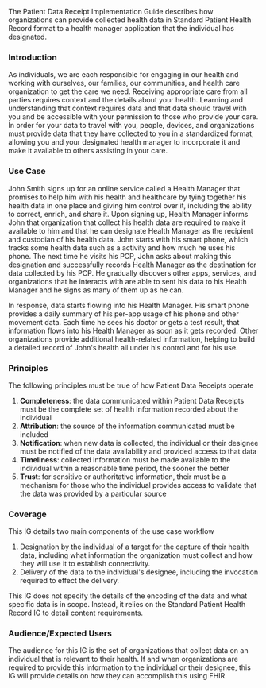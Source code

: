 The Patient Data Receipt Implementation Guide describes how organizations can provide collected health data in Standard Patient Health Record format to a health manager application that the individual has designated.

### Introduction

As individuals, we are each responsible for engaging in our health and working with ourselves, our families, our communities, and health care organization to get the care we need. Receiving appropriate care from all parties requires context and the details about your health. Learning and understanding that context requires data and that data should travel with you and be accessible with your permission to those who provide your care. In order for your data to travel with you, people, devices, and organizations must provide data that they have collected to you in a standardized format, allowing you and your designated health manager to incorporate it and make it available to others assisting in your care.

### Use Case

John Smith signs up for an online service called a Health Manager that promises to help him with his health and healthcare by tying together his health data in one place and giving him control over it, including the ability to correct, enrich, and share it. Upon signing up, Health Manager informs John that organization that collect his health data are required to make it available to him and that he can designate Health Manager as the recipient and custodian of his health data. John starts with his smart phone, which tracks some health data such as a activity and how much he uses his phone. The next time he visits his PCP, John asks about making this designation and successfully records Health Manager as the destination for data collected by his PCP. He gradually discovers other apps, services, and organizations that he interacts with are able to sent his data to his Health Manager and he signs as many of them up as he can.

In response, data starts flowing into his Health Manager. His smart phone provides a daily summary of his per-app usage of his phone and other movement data. Each time he sees his doctor or gets a test result, that information flows into his Health Manager as soon as it gets recorded. Other organizations provide additional health-related information, helping to build a detailed record of John's health all under his control and for his use.

### Principles

The following principles must be true of how Patient Data Receipts operate

1. **Completeness**: the data communicated within Patient Data Receipts must be the complete set of health information recorded about the individual
2. **Attribution**: the source of the information communicated must be included
3. **Notification**: when new data is collected, the individual or their designee must be notified of the data availability and provided access to that data
4. **Timeliness**: collected information must be made available to the individual within a reasonable time period, the sooner the better
5. **Trust**: for sensitive or authoritative information, their must be a mechanism for those who the individual provides access to validate that the data was provided by a particular source

### Coverage

This IG details two main components of the use case workflow
1. Designation by the individual of a target for the capture of their health data, including what information the organization must collect and how they will use it to establish connectivity.
2. Delivery of the data to the individual's designee, including the invocation required to effect the delivery.

This IG does not specify the details of the encoding of the data and what specific data is in scope. Instead, it relies on the Standard Patient Health Record IG to detail content requirements.

### Audience/Expected Users

The audience for this IG is the set of organizations that collect data on an individual that is relevant to their health. If and when organizations are required to provide this information to the individual or their designee, this IG will provide details on how they can accomplish this using FHIR.